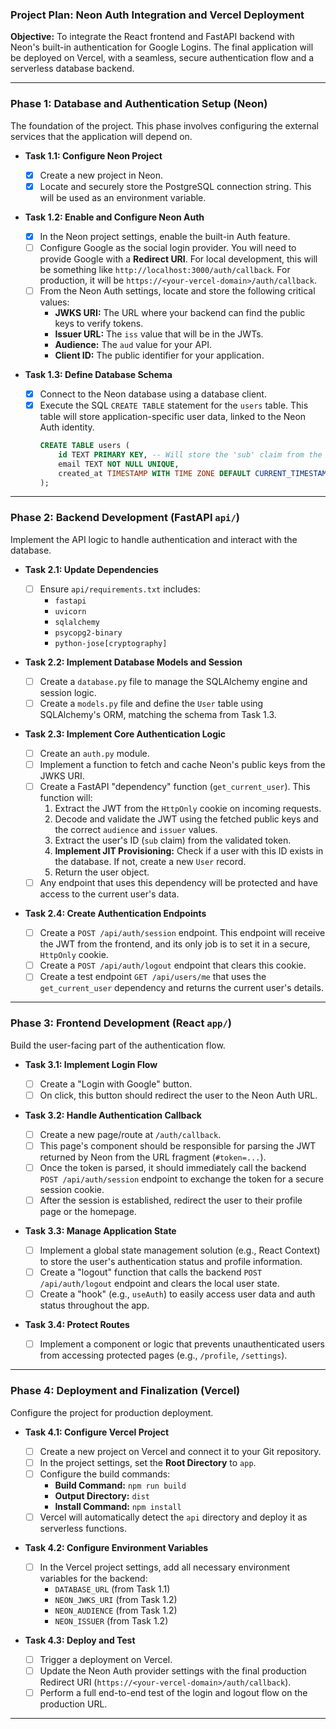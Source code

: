 ### **Project Plan: Neon Auth Integration and Vercel Deployment**

**Objective:** To integrate the React frontend and FastAPI backend with Neon's built-in authentication for Google Logins. The final application will be deployed on Vercel, with a seamless, secure authentication flow and a serverless database backend.

---

### **Phase 1: Database and Authentication Setup (Neon)**

The foundation of the project. This phase involves configuring the external services that the application will depend on.

- **Task 1.1: Configure Neon Project**

  - [x] Create a new project in Neon.
  - [x] Locate and securely store the PostgreSQL connection string. This will be used as an environment variable.

- **Task 1.2: Enable and Configure Neon Auth**

  - [x] In the Neon project settings, enable the built-in Auth feature.
  - [ ] Configure Google as the social login provider. You will need to provide Google with a **Redirect URI**. For local development, this will be something like `http://localhost:3000/auth/callback`. For production, it will be `https://<your-vercel-domain>/auth/callback`.
  - [ ] From the Neon Auth settings, locate and store the following critical values:
    - **JWKS URI:** The URL where your backend can find the public keys to verify tokens.
    - **Issuer URL:** The `iss` value that will be in the JWTs.
    - **Audience:** The `aud` value for your API.
    - **Client ID:** The public identifier for your application.

- **Task 1.3: Define Database Schema**
  - [x] Connect to the Neon database using a database client.
  - [x] Execute the SQL `CREATE TABLE` statement for the `users` table. This table will store application-specific user data, linked to the Neon Auth identity.
    ```sql
    CREATE TABLE users (
        id TEXT PRIMARY KEY, -- Will store the 'sub' claim from the JWT
        email TEXT NOT NULL UNIQUE,
        created_at TIMESTAMP WITH TIME ZONE DEFAULT CURRENT_TIMESTAMP
    );
    ```

---

### **Phase 2: Backend Development (FastAPI `api/`)**

Implement the API logic to handle authentication and interact with the database.

- **Task 2.1: Update Dependencies**

  - [ ] Ensure `api/requirements.txt` includes:
    - `fastapi`
    - `uvicorn`
    - `sqlalchemy`
    - `psycopg2-binary`
    - `python-jose[cryptography]`

- **Task 2.2: Implement Database Models and Session**

  - [ ] Create a `database.py` file to manage the SQLAlchemy engine and session logic.
  - [ ] Create a `models.py` file and define the `User` table using SQLAlchemy's ORM, matching the schema from Task 1.3.

- **Task 2.3: Implement Core Authentication Logic**

  - [ ] Create an `auth.py` module.
  - [ ] Implement a function to fetch and cache Neon's public keys from the JWKS URI.
  - [ ] Create a FastAPI "dependency" function (`get_current_user`). This function will:
    1.  Extract the JWT from the `HttpOnly` cookie on incoming requests.
    2.  Decode and validate the JWT using the fetched public keys and the correct `audience` and `issuer` values.
    3.  Extract the user's ID (`sub` claim) from the validated token.
    4.  **Implement JIT Provisioning:** Check if a user with this ID exists in the database. If not, create a new `User` record.
    5.  Return the user object.
  - [ ] Any endpoint that uses this dependency will be protected and have access to the current user's data.

- **Task 2.4: Create Authentication Endpoints**
  - [ ] Create a `POST /api/auth/session` endpoint. This endpoint will receive the JWT from the frontend, and its only job is to set it in a secure, `HttpOnly` cookie.
  - [ ] Create a `POST /api/auth/logout` endpoint that clears this cookie.
  - [ ] Create a test endpoint `GET /api/users/me` that uses the `get_current_user` dependency and returns the current user's details.

---

### **Phase 3: Frontend Development (React `app/`)**

Build the user-facing part of the authentication flow.

- **Task 3.1: Implement Login Flow**

  - [ ] Create a "Login with Google" button.
  - [ ] On click, this button should redirect the user to the Neon Auth URL.

- **Task 3.2: Handle Authentication Callback**

  - [ ] Create a new page/route at `/auth/callback`.
  - [ ] This page's component should be responsible for parsing the JWT returned by Neon from the URL fragment (`#token=...`).
  - [ ] Once the token is parsed, it should immediately call the backend `POST /api/auth/session` endpoint to exchange the token for a secure session cookie.
  - [ ] After the session is established, redirect the user to their profile page or the homepage.

- **Task 3.3: Manage Application State**

  - [ ] Implement a global state management solution (e.g., React Context) to store the user's authentication status and profile information.
  - [ ] Create a "logout" function that calls the backend `POST /api/auth/logout` endpoint and clears the local user state.
  - [ ] Create a "hook" (e.g., `useAuth`) to easily access user data and auth status throughout the app.

- **Task 3.4: Protect Routes**
  - [ ] Implement a component or logic that prevents unauthenticated users from accessing protected pages (e.g., `/profile`, `/settings`).

---

### **Phase 4: Deployment and Finalization (Vercel)**

Configure the project for production deployment.

- **Task 4.1: Configure Vercel Project**

  - [ ] Create a new project on Vercel and connect it to your Git repository.
  - [ ] In the project settings, set the **Root Directory** to `app`.
  - [ ] Configure the build commands:
    - **Build Command:** `npm run build`
    - **Output Directory:** `dist`
    - **Install Command:** `npm install`
  - [ ] Vercel will automatically detect the `api` directory and deploy it as serverless functions.

- **Task 4.2: Configure Environment Variables**

  - [ ] In the Vercel project settings, add all necessary environment variables for the backend:
    - `DATABASE_URL` (from Task 1.1)
    - `NEON_JWKS_URI` (from Task 1.2)
    - `NEON_AUDIENCE` (from Task 1.2)
    - `NEON_ISSUER` (from Task 1.2)

- **Task 4.3: Deploy and Test**
  - [ ] Trigger a deployment on Vercel.
  - [ ] Update the Neon Auth provider settings with the final production Redirect URI (`https://<your-vercel-domain>/auth/callback`).
  - [ ] Perform a full end-to-end test of the login and logout flow on the production URL.

---
